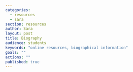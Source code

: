 ```yaml
---
categories: 
  - resources
  - sara
section: resources
author: Sara
layout: post
title: Biography
audience: students
keywords: "online resources, biographical information"
goals: ""
actions: ""
published: true
---
```


